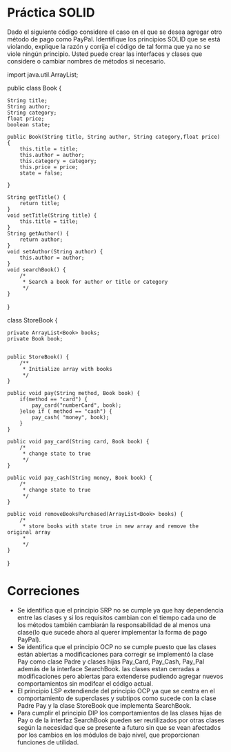 # Práctica SOLID
Dado el siguiente código considere el caso en el que se desea agregar otro método de pago como PayPal. Identifique los principios SOLID que se está violando, explique la razón y corrija el código de tal forma que ya no se viole ningún principio. Usted puede crear las interfaces y clases que considere o cambiar nombres de métodos si necesario.  

import java.util.ArrayList;

public class Book {
	
	String title;
	String author;
	String category;
	float price;
	boolean state;
	
	public Book(String title, String author, String category,float price) {
		this.title = title;
		this.author = author;
		this.category = category;
		this.price = price;
		state = false;
		
	}

	String getTitle() {
		return title;
	}
	void setTitle(String title) {
		this.title = title;
	}
	String getAuthor() {
		return author;
	}
	void setAuthor(String author) {
		this.author = author;
	}
	void searchBook() {
		/*
		 * Search a book for author or title or category
		 */
	}

}

class StoreBook {

	private ArrayList<Book> books;
	private Book book;
	
	
	public StoreBook() {
		/** 
		 * Initialize array with books
		 */
	}
	
	public void pay(String method, Book book) {
		if(method == "card") {
			pay_card("numberCard", book);
		}else if ( method == "cash") {
			pay_cash( "money", book);
		}
	}
	
	public void pay_card(String card, Book book) {
		/*
		 * change state to true
		 */
	}
	
	public void pay_cash(String money, Book book) {
		/*
		 * change state to true
		 */
	}
	
	public void removeBooksPurchased(ArrayList<Book> books) {
		/*
		 * store books with state true in new array and remove the original array
		 * 
		 */
	}
	

}



#     Correciones  
* Se identifica que el principio SRP no se cumple ya que hay dependencia entre las clases y si los requisitos cambian con el tiempo cada uno de los métodos también cambiarán la responsabilidad de al menos una clase(lo que sucede ahora al querer implementar la forma de pago PayPal).
* Se identifica que el principio OCP no se cumple puesto que las clases están abiertas a modificaciones para corregir se implementó la clase Pay como clase Padre y clases hijas Pay_Card, Pay_Cash, Pay_Pal además de la interface SearchBook. las clases estan cerradas a modificaciones pero abiertas para extenderse pudiendo agregar nuevos comportamientos sin modifcar el código actual.
* El principio LSP  extendiende del principio OCP ya que se centra en el comportamiento de superclases y subtipos como sucede con la clase Padre Pay y la clase StoreBook que implementa SearchBook.
* Para cumplir el principio DIP los comportamientos de las clases hijas de Pay o de la interfaz SearchBook pueden ser reutilizados por otras clases según la necesidad que se presente a futuro sin que se vean afectados por los cambios en los módulos de bajo nivel, que proporcionan funciones de utilidad. 
